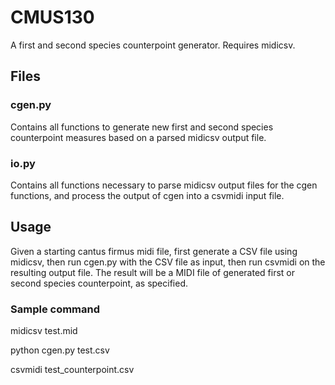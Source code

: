 # CMUS130

A first and second species counterpoint generator. Requires midicsv. 

## Files

### cgen.py

Contains all functions to generate new first and second species counterpoint measures based on a parsed midicsv output file. 

### io.py

Contains all functions necessary to parse midicsv output files for the cgen functions, and process the output of cgen into 
a csvmidi input file. 

## Usage

Given a starting cantus firmus midi file, first generate a CSV file using midicsv, then run cgen.py with the CSV file as 
input, then run csvmidi on the resulting output file. The result will be a MIDI file of generated first or second species 
counterpoint, as specified. 

### Sample command

midicsv test.mid

python cgen.py test.csv

csvmidi test_counterpoint.csv


